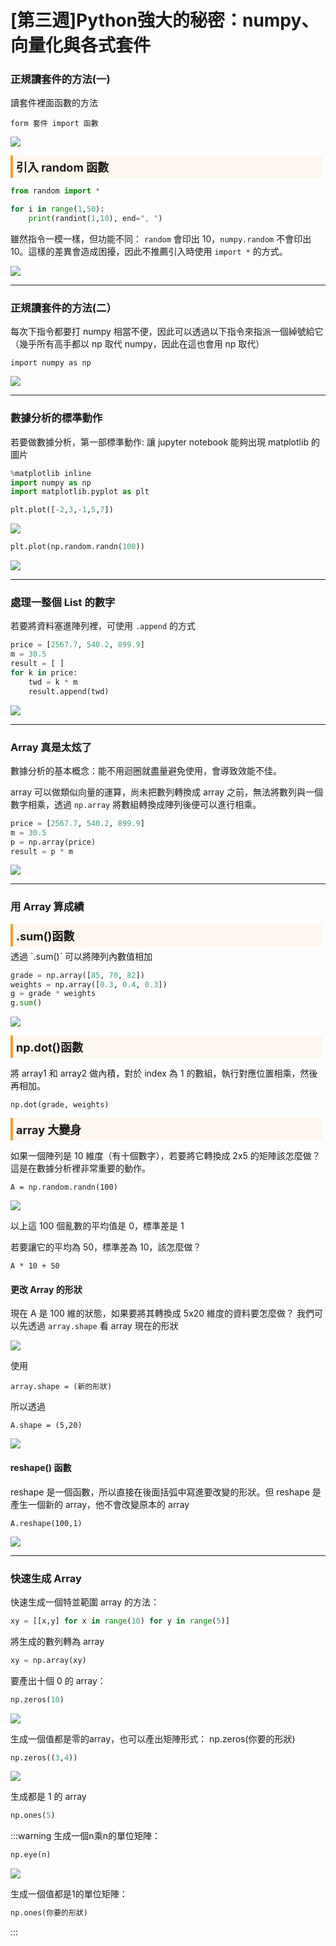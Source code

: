 # [第三週]Python強大的秘密：numpy、向量化與各式套件

### 正規讀套件的方法(一)
讀套件裡面函數的方法

    form 套件 import 函數
    
![](https://i.imgur.com/IrqIcae.png)

<div class="title">引入 random 函數</div>

```python
from random import *

for i in range(1,50):
    print(randint(1,10), end=", ")
```


雖然指令一模一樣，但功能不同： `random` 會印出 10，`numpy.random` 不會印出 10。這樣的差異會造成困擾，因此不推薦引入時使用 `import *` 的方式。

![](https://i.imgur.com/YYpKiwk.png)


---
### 正規讀套件的方法(二）
每次下指令都要打 numpy 相當不便，因此可以透過以下指令來指派一個綽號給它（幾乎所有高手都以 np 取代 numpy，因此在這也會用 np 取代）
    
    import numpy as np

![](https://i.imgur.com/1YC5aw4.png)

---
### 數據分析的標準動作
若要做數據分析，第一部標準動作:
讓 jupyter notebook 能夠出現 matplotlib 的圖片
 
```python
%matplotlib inline
import numpy as np
import matplotlib.pyplot as plt
```

```python
plt.plot([-2,3,-1,5,7])
```
![](https://i.imgur.com/dndzckv.png)


```python
plt.plot(np.random.randn(100))
```
![](https://i.imgur.com/e1YvOoz.png)


---
### 處理一整個 List 的數字
若要將資料塞進陣列裡，可使用 `.append` 的方式
```python
price = [2567.7, 540.2, 899.9]
m = 30.5
result = [ ]
for k in price:
    twd = k * m
    result.append(twd)
```

![](https://i.imgur.com/dsr0jaH.png)

---
### Array 真是太炫了
數據分析的基本概念：能不用迴圈就盡量避免使用，會導致效能不佳。

array 可以做類似向量的運算，尚未把數列轉換成 array 之前，無法將數列與一個數字相乘，透過 `np.array` 將數組轉換成陣列後便可以進行相乘。

```python
price = [2567.7, 540.2, 899.9]
m = 30.5
p = np.array(price)
result = p * m
```

![](https://i.imgur.com/NFCAYmP.png)

---

### 用 Array 算成績

<div class="title">.sum()函數</div>
透過 `.sum()` 可以將陣列內數值相加

```python
grade = np.array([85, 70, 82])
weights = np.array([0.3, 0.4, 0.3])
g = grade * weights
g.sum()
```

![](https://i.imgur.com/UKiARg5.png)


<div class="title">np.dot()函數</div>

將 array1 和 array2 做內積，對於 index 為 1 的數組，執行對應位置相乘，然後再相加。

    np.dot(grade, weights)


<div class="title">array 大變身</div>

如果一個陣列是 10 維度（有十個數字），若要將它轉換成 2x5 的矩陣該怎麼做？這是在數據分析裡非常重要的動作。

    A = np.random.randn(100)


![](https://i.imgur.com/8ZY46Nd.png)

以上這 100 個亂數的平均值是 0，標準差是 1

若要讓它的平均為 50，標準差為 10，該怎麼做？

    A * 10 + 50

#### 更改 Array 的形狀

現在 A 是 100 維的狀態，如果要將其轉換成 5x20 維度的資料要怎麼做？
我們可以先透過 `array.shape` 看 array 現在的形狀
 
 ![](https://i.imgur.com/5S1OH7I.png)
 
 使用 
 
    array.shape = (新的形狀)
     
所以透過

    A.shape = (5,20)
    
![](https://i.imgur.com/a9kOzoU.png)

#### reshape() 函數
reshape 是一個函數，所以直接在後面括弧中寫進要改變的形狀。但 reshape 是產生一個新的 array，他不會改變原本的 array

    A.reshape(100,1)

![](https://i.imgur.com/0nbTx3v.png)


---
### 快速生成 Array

快速生成一個特並範圍 array 的方法：
```python
xy = [[x,y] for x in range(10) for y in range(5)]
```

將生成的數列轉為 array
```python
xy = np.array(xy)
```

要產出十個 0 的 array：

```python
np.zeros(10)
```
![](https://i.imgur.com/Vii5Wqz.png)

生成一個值都是零的array，也可以產出矩陣形式：
np.zeros(你要的形狀)

```python
np.zeros((3,4))
```

![](https://i.imgur.com/MIUOcuw.png)

生成都是 1 的 array
```python
np.ones(5)
```

:::warning
生成一個n乘n的單位矩陣：

```python
np.eye(n)
```
![](https://i.imgur.com/ZOKDmiZ.png)

生成一個值都是1的單位矩陣：

```python
np.ones(你要的形狀)
```
:::
















<style>
.title{
    font-size: 18px;
    font-weight: 700;
    border-left:4px solid #F89C2D;
    background-color: #FEF7ED;
    margin: 5px 5px 5px 0px;
    padding: 5px;
}
</style>